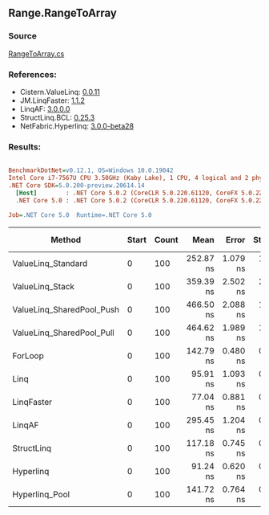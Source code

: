 ﻿## Range.RangeToArray

### Source
[RangeToArray.cs](../LinqBenchmarks/Range/RangeToArray.cs)

### References:
- Cistern.ValueLinq: [0.0.11](https://www.nuget.org/packages/Cistern.ValueLinq/0.0.11)
- JM.LinqFaster: [1.1.2](https://www.nuget.org/packages/JM.LinqFaster/1.1.2)
- LinqAF: [3.0.0.0](https://www.nuget.org/packages/LinqAF/3.0.0.0)
- StructLinq.BCL: [0.25.3](https://www.nuget.org/packages/StructLinq.BCL/0.25.3)
- NetFabric.Hyperlinq: [3.0.0-beta28](https://www.nuget.org/packages/NetFabric.Hyperlinq/3.0.0-beta28)

### Results:
``` ini

BenchmarkDotNet=v0.12.1, OS=Windows 10.0.19042
Intel Core i7-7567U CPU 3.50GHz (Kaby Lake), 1 CPU, 4 logical and 2 physical cores
.NET Core SDK=5.0.200-preview.20614.14
  [Host]        : .NET Core 5.0.2 (CoreCLR 5.0.220.61120, CoreFX 5.0.220.61120), X64 RyuJIT
  .NET Core 5.0 : .NET Core 5.0.2 (CoreCLR 5.0.220.61120, CoreFX 5.0.220.61120), X64 RyuJIT

Job=.NET Core 5.0  Runtime=.NET Core 5.0  

```
|                    Method | Start | Count |      Mean |    Error |   StdDev | Ratio | RatioSD |  Gen 0 | Gen 1 | Gen 2 | Allocated |
|-------------------------- |------ |------ |----------:|---------:|---------:|------:|--------:|-------:|------:|------:|----------:|
|        ValueLinq_Standard |     0 |   100 | 252.87 ns | 1.079 ns | 1.009 ns |  1.77 |    0.01 | 0.2027 |     - |     - |     424 B |
|           ValueLinq_Stack |     0 |   100 | 359.39 ns | 2.502 ns | 2.089 ns |  2.52 |    0.01 | 0.3171 |     - |     - |     664 B |
| ValueLinq_SharedPool_Push |     0 |   100 | 466.50 ns | 2.088 ns | 1.953 ns |  3.27 |    0.02 | 0.2027 |     - |     - |     424 B |
| ValueLinq_SharedPool_Pull |     0 |   100 | 464.62 ns | 1.989 ns | 1.861 ns |  3.25 |    0.02 | 0.2022 |     - |     - |     424 B |
|                   ForLoop |     0 |   100 | 142.79 ns | 0.480 ns | 0.401 ns |  1.00 |    0.00 | 0.2027 |     - |     - |     424 B |
|                      Linq |     0 |   100 |  95.91 ns | 1.093 ns | 0.969 ns |  0.67 |    0.01 | 0.2218 |     - |     - |     464 B |
|                LinqFaster |     0 |   100 |  77.04 ns | 0.881 ns | 0.824 ns |  0.54 |    0.01 | 0.2027 |     - |     - |     424 B |
|                    LinqAF |     0 |   100 | 295.45 ns | 1.204 ns | 0.940 ns |  2.07 |    0.01 | 0.2027 |     - |     - |     424 B |
|                StructLinq |     0 |   100 | 117.18 ns | 0.745 ns | 0.660 ns |  0.82 |    0.00 | 0.2027 |     - |     - |     424 B |
|                 Hyperlinq |     0 |   100 |  91.24 ns | 0.620 ns | 0.550 ns |  0.64 |    0.00 | 0.2027 |     - |     - |     424 B |
|            Hyperlinq_Pool |     0 |   100 | 141.72 ns | 0.764 ns | 0.714 ns |  0.99 |    0.01 | 0.0267 |     - |     - |      56 B |
